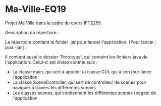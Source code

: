 # Ma-Ville-EQ19
Projet Ma Ville dans la cadre du cours IFT2255.

Description du répertoire :

Le répertoire contient le fichier .jar pour lancer l'application. (Pour lancer : java -jar ).

Il contient aussi le dossier 'Prototype', qui conteint les fichiers java de l'application. Celui-ci est divisé comme suis :

  - La classe main, qui sert à appeler la classe GUI, qui à son tour lance l'applicaiton
  - La classe SceneController, qui sert de controlleur de scenes pour naviguer à travers les différentes scenes
  - Les classes scenes, qui contiennent les différentes scenes (pages) de l'application
